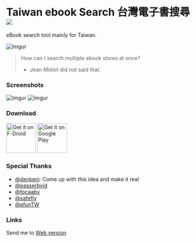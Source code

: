 # Taiwan ebook Search 台灣電子書搜尋  [![](https://dl.circleci.com/status-badge/img/gh/YuanLiou/TaiwanEbookSearch/tree/master.svg?style=svg)](https://dl.circleci.com/status-badge/redirect/gh/YuanLiou/TaiwanEbookSearch/tree/master)
eBook search tool mainly for Taiwan.

![Imgur](https://i.imgur.com/B3vzhTQ.jpg)
> How can I search multiple ebook stores at once?
> - Jean Miélot did not said that.

### Screenshots
![Imgur](https://i.imgur.com/bhi6XPm.png?1) ![Imgur](https://i.imgur.com/p5fhQDh.png?1)

### Download

[<img src="https://fdroid.gitlab.io/artwork/badge/get-it-on.png"
     alt="Get it on F-Droid"
     height="80">](https://f-droid.org/packages/liou.rayyuan.ebooksearchtaiwan/)
[<img src="https://play.google.com/intl/en_us/badges/images/generic/en-play-badge.png"
     alt="Get it on Google Play"
     height="80">](https://play.google.com/store/apps/details?id=liou.rayyuan.ebooksearchtaiwan)

### Special Thanks
 - [@denkeni](https://twitter.com/denkeni): Come up with this idea and make it real
 - [@passerbyid](https://twitter.com/passerbyid)
 - [@focaaby](https://github.com/focaaby)
 - [@safefly](https://safefly.tw/)
 - [@afunTW](https://afun.tw/)

### Links
Send me to [Web version](https://focaaby.github.io/ebook-search/)
